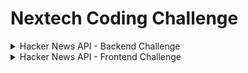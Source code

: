# Nextech Coding Challenge
 
<details>
<summary>Hacker News API - Backend Challenge</summary>
===================================

Overview
--------

This project is a .NET 8.0 web API that provides an interface to fetch the newest stories from Hacker News. It acts as a wrapper around the official Hacker News API, providing pagination capabilities and caching to improve performance.

Features
--------

-   Fetch the newest stories from Hacker News with pagination support
-   Memory caching of story IDs to reduce API calls
-   Docker support for containerized deployment
-   Swagger UI for API documentation and testing
-   Comprehensive unit tests

Prerequisites
-------------

-   [.NET 8.0 SDK](https://dotnet.microsoft.com/download/dotnet/8.0)
-   [Docker](https://www.docker.com/products/docker-desktop/) (optional, for containerized deployment)
-   Visual Studio 2022 or Visual Studio Code (optional, for development)

Getting Started
---------------

### Clone the Repository

```
git clone https://your-repository-url/Backend-Challenge.git
cd Backend-Challenge

```

### Build and Run Locally

#### Using .NET CLI

```
# Navigate to the project directory
cd "Backend Challenge"

# Restore dependencies
dotnet restore

# Build the project
dotnet build

# Run the application
dotnet run

```

The API will be available at `http://localhost:5037` by default.

#### Using Visual Studio

1.  Open the solution file `Backend Challenge.sln` in Visual Studio
2.  Press F5 or click the "Start" button to build and run the project


API Documentation
-----------------

Once the application is running, you can access the Swagger UI at:

-   Local Development: `http://localhost:5037/swagger`

### Available Endpoints

#### GET /api/Stories

Fetches a paginated list of newest stories from Hacker News.

**Parameters:**

-   `amount` (int): Number of stories per page
-   `page` (int): Page number (starting from 1)

**Example:**

```
GET /api/Stories?amount=10&page=1

```

Testing
-------

### Running Unit Tests

```
# Navigate to the project directory
cd "Backend Challenge"

# Run the tests
dotnet test

```

### Manual Testing

You can manually test the API using:

1.  **Swagger UI**: Navigate to the Swagger UI endpoint after starting the application
2.  **Curl**:

    ```
    curl -X GET "http://localhost:5037/api/Stories?amount=10&page=1" -H "accept: application/json"

    ```

3.  **Postman or similar API testing tool**

Implementation Details
----------------------

-   The application uses RestSharp to communicate with the Hacker News API
-   Stories are cached for 5 minutes to reduce the load on the Hacker News API
-   Error handling is implemented at multiple levels to ensure a robust application

Troubleshooting
---------------

If you encounter any issues:

1.  Ensure the Hacker News API is accessible (https://hacker-news.firebaseio.com/)
2.  Check application logs for detailed error information
3.  Verify your network connection if running in Docker


</details>
<details>
<summary>Hacker News API - Frontend Challenge</summary>
================================

Overview
--------

This is an Angular-based frontend application that displays the newest stories from Hacker News. The application connects to a backend API to fetch stories, provides pagination functionality, and includes search capabilities.

Features
--------

-   Browse newest Hacker News stories with a clean, card-based UI
-   Paginate through stories with a configurable page size
-   Search functionality to filter stories by keyword
-   Responsive design using Angular Material components
-   Comprehensive unit tests

Prerequisites
-------------

-   [Node.js](https://nodejs.org/) (v16 or later)
-   [Angular CLI](https://angular.io/cli) (`npm install -g @angular/cli`)
-   Backend API running on `http://localhost:5037` (or configured URL)

Project Structure
-----------------

```
frontend-app/
??? src/
?   ??? app/
?   ?   ??? components/
?   ?   ?   ??? search-bar/     # Search input component
?   ?   ?   ??? story-list/     # Story display component
?   ?   ??? models/             # TypeScript interfaces
?   ?   ??? pages/
?   ?   ?   ??? home/           # Main page component
?   ?   ??? services/
?   ?       ??? story-api/      # API service for backend communication
?   ??? assets/                 # Static resources
?   ??? environments/           # Environment configuration
??? package.json                # Dependencies and scripts

```

Getting Started
---------------

### Installation

```
# Clone the repository (if you haven't already)
git clone <repository-url>
cd <repository-name>/frontend-app

# Install dependencies
npm install

```

### Running the Application

```
# Start the development server
ng serve

# Alternatively, to specify a port
ng serve --port 4200

```

The application will be available at `http://localhost:4200` by default.

### Configuration

The application is configured to connect to a backend API at `http://localhost:5037`. If your backend is running at a different URL, you'll need to update the `baseUrl` in `src/app/services/story-api.service.ts`:

```
private baseUrl = 'http://your-backend-url/api';

```

Usage
-----

-   **Browse Stories**: The main page displays the newest stories from Hacker News
-   **Pagination**: Use the paginator at the bottom to navigate between pages
-   **Change Page Size**: Select different page sizes (5, 10, 25, 100) from the paginator
-   **Search**: Enter keywords in the search bar and press Enter or click the search icon
-   **Clear Search**: After searching, a "Clear Search" button appears to return to all stories

Components
----------

### App Component

The root component that serves as the entry point for the application.

### Home Component

The main page component that orchestrates:

-   Story fetching
-   Pagination
-   Search functionality
-   Displaying results

### Search Bar Component

A reusable component that:

-   Provides a Material Design search input
-   Emits search events to the parent component

### Story List Component

Displays the stories as cards with:

-   Title and author information
-   Link to the original story
-   Loading spinner when fetching data

Services
--------

### Story API Service

Handles communication with the backend API:

-   `getNewStories(amount, page)`: Fetches paginated stories
-   `searchStories(query)`: Searches for stories matching the query

Testing
-------

The application includes comprehensive unit tests for all components and services.

```
# Run unit tests
ng test

# Run tests with code coverage report
ng test --code-coverage

```

### Key Test Cases

-   Component creation and initialization
-   API service calls and responses
-   Pagination functionality
-   Search behavior
-   UI state management

Building for Production
-----------------------

```
# Build the application for production
ng build --configuration production

```

The build artifacts will be stored in the `dist/` directory.

Troubleshooting
---------------

### Common Issues

1.  **API Connection Errors**: Ensure the backend API is running and accessible at the configured URL.

2.  **CORS Issues**: If you see CORS errors in the console, ensure the backend API has CORS configured to allow requests from your frontend origin.

3.  **Material Component Errors**: Make sure all Angular Material dependencies are correctly installed and imported.

</details>